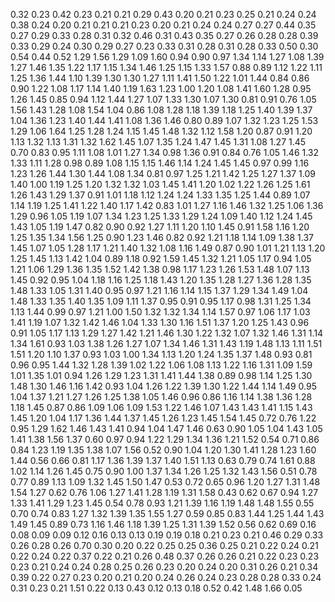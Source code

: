0.32
0.23
0.42
0.23
0.21
0.21
0.29
0.43
0.20
0.21
0.23
0.25
0.21
0.24
0.24
0.38
0.24
0.20
0.21
0.21
0.21
0.23
0.20
0.21
0.24
0.24
0.27
0.27
0.44
0.35
0.27
0.29
0.33
0.28
0.31
0.32
0.46
0.31
0.43
0.35
0.27
0.26
0.28
0.28
0.39
0.33
0.29
0.24
0.30
0.29
0.27
0.23
0.33
0.31
0.28
0.31
0.28
0.33
0.50
0.30
0.54
0.44
0.52
1.29
1.56
1.29
1.09
1.60
0.94
0.90
0.97
1.34
1.14
1.27
1.08
1.39
1.27
1.46
1.35
1.22
1.17
1.15
1.34
1.46
1.25
1.15
1.33
1.57
0.88
0.89
1.12
1.22
1.11
1.25
1.36
1.44
1.10
1.39
1.30
1.30
1.27
1.11
1.41
1.50
1.22
1.01
1.44
0.84
0.86
0.90
1.22
1.08
1.17
1.14
1.40
1.19
1.63
1.23
1.00
1.20
1.08
1.41
1.60
1.28
0.95
1.26
1.45
0.85
0.94
1.12
1.44
1.27
1.07
1.33
1.30
1.07
1.30
0.81
0.91
0.76
1.05
1.56
1.43
1.28
1.08
1.54
1.04
0.86
1.08
1.28
1.18
1.39
1.18
1.25
1.40
1.39
1.37
1.04
1.36
1.23
1.40
1.44
1.41
1.08
1.36
1.46
0.80
0.89
1.07
1.32
1.23
1.25
1.53
1.29
1.06
1.64
1.25
1.28
1.24
1.15
1.45
1.48
1.32
1.12
1.58
1.20
0.87
0.91
1.20
1.13
1.32
1.13
1.31
1.32
1.62
1.45
1.07
1.35
1.24
1.47
1.45
1.31
1.08
1.27
1.45
0.70
0.83
0.95
1.11
1.08
1.01
1.27
1.34
0.98
1.36
0.91
0.84
0.76
1.05
1.46
1.32
1.33
1.11
1.28
0.98
0.89
1.08
1.15
1.15
1.46
1.14
1.24
1.45
1.45
0.97
0.99
1.16
1.23
1.26
1.44
1.30
1.44
1.08
1.34
0.81
0.97
1.25
1.21
1.42
1.25
1.27
1.37
1.09
1.40
1.00
1.19
1.25
1.20
1.32
1.32
1.03
1.45
1.41
1.20
1.02
1.22
1.26
1.25
1.61
1.26
1.43
1.29
1.37
0.91
1.01
1.18
1.12
1.24
1.24
1.33
1.35
1.25
1.44
0.89
1.07
1.14
1.19
1.25
1.41
1.22
1.40
1.17
1.42
0.83
1.01
1.27
1.16
1.46
1.32
1.25
1.06
1.36
1.29
0.96
1.05
1.19
1.07
1.34
1.23
1.25
1.33
1.29
1.24
1.09
1.40
1.12
1.24
1.45
1.43
1.05
1.19
1.47
0.82
0.90
0.92
1.27
1.11
1.20
1.10
1.45
0.91
1.58
1.16
1.20
1.25
1.35
1.34
1.56
1.25
0.90
1.23
1.46
0.82
0.92
1.21
1.18
1.14
1.09
1.38
1.37
1.45
1.07
1.05
1.28
1.17
1.21
1.40
1.32
1.08
1.16
1.49
0.87
0.90
1.01
1.21
1.13
1.20
1.25
1.45
1.13
1.42
1.04
0.89
1.18
0.92
1.59
1.45
1.32
1.21
1.05
1.17
0.94
1.05
1.21
1.06
1.29
1.36
1.35
1.52
1.42
1.38
0.98
1.17
1.23
1.26
1.53
1.48
1.07
1.13
1.45
0.92
0.95
1.04
1.18
1.16
1.25
1.18
1.43
1.20
1.35
1.28
1.27
1.36
1.28
1.35
1.48
1.33
1.05
1.31
1.40
0.95
0.97
1.21
1.16
1.14
1.15
1.37
1.29
1.34
1.49
1.04
1.48
1.33
1.35
1.40
1.35
1.09
1.11
1.37
0.95
0.91
0.95
1.17
0.98
1.31
1.25
1.34
1.13
1.44
0.99
0.97
1.21
1.00
1.50
1.32
1.32
1.34
1.14
1.57
0.97
1.06
1.17
1.03
1.41
1.19
1.07
1.32
1.42
1.46
1.04
1.33
1.30
1.16
1.51
1.37
1.20
1.25
1.43
0.96
0.91
1.05
1.17
1.13
1.29
1.27
1.42
1.21
1.46
1.30
1.22
1.32
1.07
1.32
1.46
1.31
1.14
1.34
1.61
0.93
1.03
1.38
1.26
1.27
1.07
1.34
1.46
1.31
1.43
1.19
1.48
1.13
1.11
1.51
1.51
1.20
1.10
1.37
0.93
1.03
1.00
1.34
1.13
1.20
1.24
1.35
1.37
1.48
0.93
0.81
0.96
0.95
1.44
1.32
1.28
1.39
1.02
1.22
1.06
1.08
1.13
1.22
1.16
1.31
1.09
1.59
1.01
1.35
1.01
0.94
1.26
1.29
1.23
1.31
1.41
1.44
1.38
0.89
0.98
1.14
1.25
1.30
1.48
1.30
1.46
1.16
1.42
0.93
1.04
1.26
1.22
1.39
1.30
1.22
1.44
1.14
1.49
0.95
1.04
1.37
1.21
1.27
1.26
1.25
1.38
1.05
1.46
0.96
0.86
1.16
1.14
1.38
1.36
1.28
1.18
1.45
0.87
0.86
1.09
1.06
1.09
1.53
1.22
1.46
1.07
1.43
1.43
1.41
1.15
1.43
1.45
1.20
1.04
1.17
1.36
1.44
1.37
1.45
1.26
1.23
1.45
1.54
1.45
0.72
0.76
1.22
0.95
1.29
1.62
1.46
1.43
1.41
0.94
1.04
1.47
1.46
0.63
0.90
1.05
1.04
1.43
1.05
1.41
1.38
1.56
1.37
0.60
0.97
0.94
1.22
1.29
1.34
1.36
1.21
1.52
0.54
0.71
0.86
0.84
1.23
1.19
1.35
1.38
1.07
1.56
0.52
0.90
1.04
1.20
1.30
1.41
1.28
1.23
1.60
1.44
0.56
0.66
0.81
1.17
1.36
1.39
1.37
1.40
1.51
1.13
0.63
0.79
0.74
1.61
0.88
1.02
1.14
1.26
1.45
0.75
0.90
1.00
1.37
1.34
1.26
1.25
1.32
1.43
1.56
0.51
0.78
0.77
0.89
1.13
1.09
1.32
1.45
1.50
1.47
0.53
0.72
0.65
0.96
1.20
1.27
1.31
1.48
1.54
1.27
0.62
0.76
1.06
1.27
1.41
1.28
1.19
1.31
1.58
0.43
0.62
0.67
0.94
1.27
1.33
1.41
1.29
1.23
1.45
0.54
0.78
0.93
1.21
1.39
1.16
1.19
1.48
1.48
1.55
0.55
0.70
0.74
0.83
1.27
1.32
1.39
1.35
1.55
1.27
0.59
0.85
0.83
1.44
1.25
1.44
1.43
1.49
1.45
0.89
0.73
1.16
1.46
1.18
1.39
1.25
1.31
1.39
1.52
0.56
0.62
0.69
0.16
0.08
0.09
0.09
0.12
0.16
0.13
0.13
0.19
0.19
0.18
0.21
0.23
0.21
0.46
0.29
0.33
0.26
0.28
0.26
0.70
0.30
0.20
0.22
0.25
0.25
0.36
0.25
0.21
0.22
0.24
0.21
0.22
0.24
0.22
0.37
0.22
0.21
0.26
0.48
0.37
0.26
0.26
0.21
0.22
0.23
0.23
0.23
0.21
0.24
0.24
0.28
0.25
0.26
0.23
0.20
0.24
0.20
0.31
0.26
0.21
0.34
0.39
0.22
0.27
0.23
0.20
0.21
0.20
0.24
0.26
0.24
0.23
0.28
0.28
0.33
0.24
0.31
0.23
0.21
1.51
0.22
0.13
0.43
0.12
0.13
0.18
0.52
0.42
1.48
1.66
0.05
